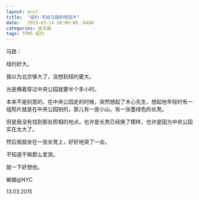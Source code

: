 ```yaml
---
layout: post
title:  "纽约·写给马路的明信片"
date:   2015-03-14 20:00:00 -0400
categories: 给马路
tags: TFMS 纽约
---
```


马路：

纽约好大。

我以为北京够大了，没想到纽约更大。

光是横着穿过中央公园就要半个多小时。

本来不是刻意的，在中央公园走的时候，突然想起了木心先生，想起他年轻时有一组照片就是在中央公园拍的，那儿有一座小山，有一张墨绿色的长凳。

但是我没有找到那处照相的地点，也许是长凳已经换了模样，也许是因为中央公园实在太大了。

然后我就坐在一张长凳上，好好地哭了一会。

不知道干嘛那么爱哭。

就一下好想他。

蜥蜴@NYC

13.03.2015

